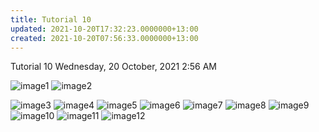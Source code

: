 ```yaml
---
title: Tutorial 10
updated: 2021-10-20T17:32:23.0000000+13:00
created: 2021-10-20T07:56:33.0000000+13:00
---
```


Tutorial 10
Wednesday, 20 October, 2021
2:56 AM

![image1](../../../../resources/3d5badee18764a54b51f6b503225a4d9.png)
![image2](../../../../resources/cde9e71f1c264ba6b8cb8c03eb64dbea.png)

![image3](../../../../resources/7336f64fad0f433db203d0d96b69eaed.png)
![image4](../../../../resources/eb7e9b2687b6447b824b297b61397c35.png)
![image5](../../../../resources/716443a48ccd42bd8812f6009d3c0e50.png)
![image6](../../../../resources/975aa15bc66542c48b3227373c5486e8.png)
![image7](../../../../resources/5cf94cfa4c4f4cc4b1f698abc9f8441c.png)
![image8](../../../../resources/5404caa822ac4c28b27e28e778684d57.png)
![image9](../../../../resources/e172f4a0c2464d5eb120bb98fd3b6e3c.png)
![image10](../../../../resources/35fb0ef3e36b418f8eb4889d622e7646.png)
![image11](../../../../resources/a6e0e0f8e7974d1bb92cfcd6e1756609.png)
![image12](../../../../resources/8bb983ac40e74aa2a99e709afa9916de.png)

